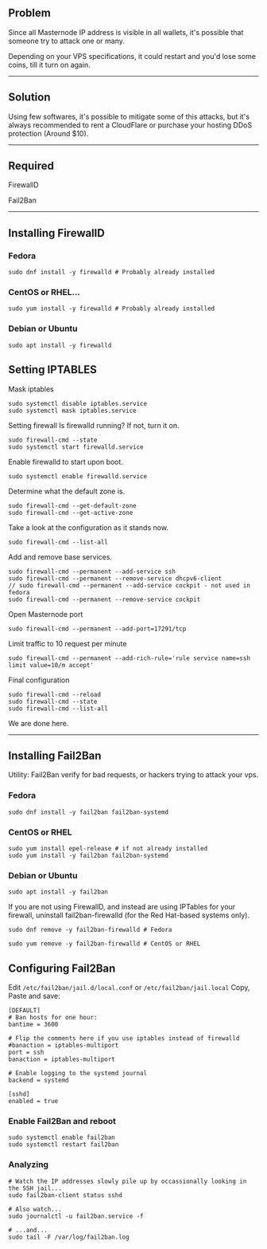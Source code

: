 ## Problem
Since all Masternode IP address is visible in all wallets, it's possible that someone try to attack one or many. 

Depending on your VPS specifications, it could restart and you'd lose some coins, till it turn on again.
***

## Solution
Using few softwares, it's possible to mitigate some of this attacks, but it's always recommended to rent a CloudFlare or purchase your hosting DDoS protection (Around $10).
***

## Required
FirewallD 

Fail2Ban

***
## Installing FirewallD

### Fedora

`sudo dnf install -y firewalld # Probably already installed`

### CentOS or RHEL...

`sudo yum install -y firewalld # Probably already installed`

### Debian or Ubuntu

`sudo apt install -y firewalld`


## Setting IPTABLES

Mask iptables

```
sudo systemctl disable iptables.service
sudo systemctl mask iptables.service
```

Setting firewall
Is firewalld running? If not, turn it on.
```
sudo firewall-cmd --state
sudo systemctl start firewalld.service
```

Enable firewalld to start upon boot.
```
sudo systemctl enable firewalld.service
```

Determine what the default zone is.
```
sudo firewall-cmd --get-default-zone
sudo firewall-cmd --get-active-zone
```

Take a look at the configuration as it stands now.
```
sudo firewall-cmd --list-all
```

Add and remove base services.
```
sudo firewall-cmd --permanent --add-service ssh
sudo firewall-cmd --permanent --remove-service dhcpv6-client
// sudo firewall-cmd --permanent --add-service cockpit - not used in fedora
sudo firewall-cmd --permanent --remove-service cockpit
```

Open Masternode port
```
sudo firewall-cmd --permanent --add-port=17291/tcp
```
Limit traffic to 10 request per minute
```
sudo firewall-cmd --permanent --add-rich-rule='rule service name=ssh limit value=10/m accept'
```
Final configuration
```
sudo firewall-cmd --reload
sudo firewall-cmd --state
sudo firewall-cmd --list-all
```

We are done here.

***
## Installing Fail2Ban

Utility:
Fail2Ban verify for bad requests, or hackers trying to attack your vps.

### Fedora

`
sudo dnf install -y fail2ban fail2ban-systemd
`

### CentOS or RHEL
```
sudo yum install epel-release # if not already installed
sudo yum install -y fail2ban fail2ban-systemd
```

### Debian or Ubuntu

`sudo apt install -y fail2ban`

If you are not using FirewallD, and instead are using IPTables for your firewall, uninstall fail2ban-firewalld (for the Red Hat-based systems only).

`sudo dnf remove -y fail2ban-firewalld # Fedora`

`sudo yum remove -y fail2ban-firewalld # CentOS or RHEL`

## Configuring Fail2Ban

Edit `/etc/fail2ban/jail.d/local.conf` or `/etc/fail2ban/jail.local`
Copy, Paste and save:
```
[DEFAULT]
# Ban hosts for one hour:
bantime = 3600

# Flip the comments here if you use iptables instead of firewalld
#banaction = iptables-multiport
port = ssh
banaction = iptables-multiport

# Enable logging to the systemd journal
backend = systemd

[sshd]
enabled = true
```

### Enable Fail2Ban and reboot
```
sudo systemctl enable fail2ban
sudo systemctl restart fail2ban
```

### Analyzing
```
# Watch the IP addresses slowly pile up by occassionally looking in the SSH jail...
sudo fail2ban-client status sshd
```
```
# Also watch...
sudo journalctl -u fail2ban.service -f
```
```
# ...and...
sudo tail -F /var/log/fail2ban.log 
```
